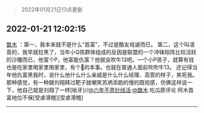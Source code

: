 > 2022年01月21日13点更新
<link rel="stylesheet" href="https://cdn.jsdelivr.net/gh/taotie6/sampleJSON@main/css/photo_show.css">
<meta name="referrer" content="no-referrer" />


 ## 2022-01-21 12:02:15 

 [㪚木](https://www.coolapk.com/feed/32980789?shareKey=ZTEzYWZlMmZkZjRhNjFlYTNkYjY~) ：第一，我本来就不是什么“首富”，不过是酷友戏谑而已。
第二，这个叫凛音的，我早就拉黑了，当年小Q孩群体组成的反因是联盟的一个冲锋陷阵比较活跃的沙雕而已，他富个P，他富能仇富？他就会吹牛13吧。一个小P孩子，就算有钱也是吃家里喝家里用家里，有个🐔的本事。也就在普通人面前吹吹牛13。<!--break-->
还记得当年他仇富黑我时，说什么他什么什么亲戚是什么什么经理、高管的样子，笑死我。那种感觉，有一种跟刘翔拜过靶子就嘲笑苏炳添跑的慢的既视感，仿佛这样说一下，他自己就是刘翔了一样[呲牙]//<a class="feed-link-uname" href="/u/六年不弄针线活">@六年不弄针线活</a>:<a class="feed-link-uname" href="/u/㪚木">@㪚木</a> 吃瓜原评论 阿木首富地位不保[受虐滑稽][受虐滑稽] 

<div class="album">
</div>

 ------- 

